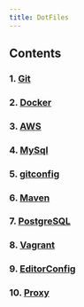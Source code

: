 ```yaml
---
title: DotFiles
---  
```

## Contents
### 1. [Git](Git.md)
### 2. [Docker](Docker.md)
### 3. [AWS](AWS.md)
### 4. [MySql](MySql.md)
### 5. [gitconfig](gitconfig.md)
### 6. [Maven](Maven.md)
### 7. [PostgreSQL](PostgreSQL.md)
### 8. [Vagrant](Vagrantfile.md)
### 9. [EditorConfig](editorconfig.md)
### 10. [Proxy](Proxy.md)